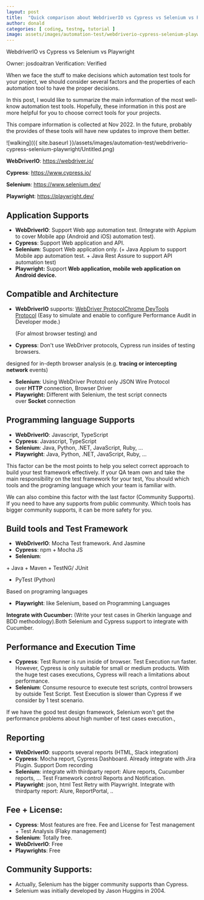 ```yaml
---
layout: post
title:  "Quick comparison about WebdriverIO vs Cypress vs Selenium vs Playwright"
author: donald
categories: [ coding, testng, tutorial ]
image: assets/images/automation-test/webdriverio-cypress-selenium-playwright/Untitled.png
---
```


WebdriverIO vs Cypress vs Selenium vs Playwright

Owner: josdoaitran
Verification: Verified

When we face the stuff to make decisions which automation test tools for your project, we should consider several factors and the properties of each automation tool to have the proper decisions.

In this post, I would like to summarize the main information of the most well-know automation test tools. Hopefully, these information in this post are more helpful for you to choose correct tools for your projects.

This compare information is collected at Nov 2022. In the future, probably the provides of these tools will have new updates to improve them better.

![walking]({{ site.baseurl }}/assets/images/automation-test/webdriverio-cypress-selenium-playwright/Untitled.png)

**WebDriverIO**: https://webdriver.io/

**Cypress**: https://www.cypress.io/

**Selenium**: https://www.selenium.dev/

**Playwright**: https://playwright.dev/

## Application Supports

- **WebDriverIO**: Support Web app automation test. (Integrate with Appium to cover Mobile app (Android and iOS) automation test).
- **Cypress**: Support Web application and API.
- **Selenium**: Support Web application only. (+ Java Appium to support Mobile app automation test. + Java Rest Assure to support API automation test)
- **Playwright:** Support **Web application, mobile web application on Android device.**

## Compatible and Architecture

- **WebDriverIO** supports: [WebDriver ProtocolChrome DevTools Protocol](https://www.blogger.com/blog/post/edit/1444050721395049955/4997955903920938643#) (Easy to simulate and enable to configure Performance Audit in Developer mode.)
    
    (For almost browser testing) and
    
- **Cypress**: Don't use WebDriver protocols, Cypress run insides of testing browsers.

designed for in-depth browser analysis (e.g. **tracing or intercepting network** events)

- **Selenium**: Using WebDriver Prototol only JSON Wire Protocol over **HTTP** connection, Browser Driver
- **Playwright:** Different with Selenium, the test script connects over **Socket** connection

## Programming language Supports

- **WebDriverIO**: Javascript, TypeScript
- **Cypress**: Javascript, TypeScript
- **Selenium**: Java, Python, .NET, JavaScript, Ruby, ...
- **Playwright**: Java, Python, .NET, JavaScript, Ruby, ...

This factor can be the most points to help you select correct approach to build your test framework effectively. If your QA team own and take the main responsibility on the test framework for your test, You should which tools and the programing language which your team is familiar with.

We can also combine this factor with the last factor (Community Supports). If you need to have any supports from public community. Which tools has bigger community supports, it can be more safety for you.

## Build tools and Test Framework

- **WebDriverIO**: Mocha Test framework. And Jasmine
- **Cypress**: npm + Mocha JS
- **Selenium**:

+ Java + Maven + TestNG/ JUnit

+ PyTest (Python)

Based on programing languages

- **Playwright**: like Selenium, based on Programming Languages

**Integrate with Cucumber:** (Write your test cases in Gherkin language and BDD methodology).Both Selenium and Cypress support to integrate with Cucumber.

## Performance and Execution Time

- **Cypress**: Test Runner is run inside of browser. Test Execution run faster. However, Cypress is only suitable for small or medium products. With the huge test cases executions, Cypress will reach a limitations about performance.
- **Selenium**: Consume resource to execute test scripts, control browsers by outside Test Script. Test Execution is slower than Cypress if we consider by 1 test scenario.

If we have the good test design framework, Selenium won't get the performance problems about high number of test cases execution.,

## Reporting

- **WebDriverIO**: supports several reports (HTML, Slack integration)
- **Cypress**: Mocha report, Cypress Dashboard. Already integrate with Jira Plugin. Support Dom recording
- **Selenium**: integrate with thirdparty report: Alure reports, Cucumber reports, ... Test Framework control Reports and Notification.
- **Playwright**: json, html Test Retry with Playwright. Integrate with thirdparty report: Alure, ReportPortal, ..

## Fee + License:

- **Cypress**: Most features are free. Fee and License for Test management + Test Analysis (Flaky management)
- **Selenium**: Totally free.
- **WebDriverIO**: Free
- **Playwrights**: Free

## Community Supports:

- Actually, Selenium has the bigger community supports than Cypress.
- Selenium was initially developed by Jason Huggins in 2004.
